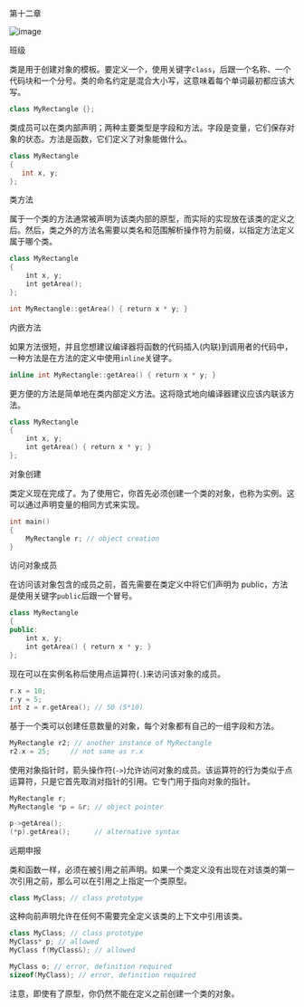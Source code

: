 第十二章

![image](images/frontdot.jpg)

班级

类是用于创建对象的模板。要定义一个，使用关键字`class`，后跟一个名称、一个代码块和一个分号。类的命名约定是混合大小写，这意味着每个单词最初都应该大写。

```cpp
class MyRectangle {};
```

类成员可以在类内部声明；两种主要类型是字段和方法。字段是变量，它们保存对象的状态。方法是函数，它们定义了对象能做什么。

```cpp
class MyRectangle
{
   int x, y;
};
```

类方法

属于一个类的方法通常被声明为该类内部的原型，而实际的实现放在该类的定义之后。然后，类之外的方法名需要以类名和范围解析操作符为前缀，以指定方法定义属于哪个类。

```cpp
class MyRectangle
{
    int x, y;
    int getArea();
};

int MyRectangle::getArea() { return x * y; }
```

内嵌方法

如果方法很短，并且您想建议编译器将函数的代码插入(内联)到调用者的代码中，一种方法是在方法的定义中使用`inline`关键字。

```cpp
inline int MyRectangle::getArea() { return x * y; }
```

更方便的方法是简单地在类内部定义方法。这将隐式地向编译器建议应该内联该方法。

```cpp
class MyRectangle
{
    int x, y;
    int getArea() { return x * y; }
};
```

对象创建

类定义现在完成了。为了使用它，你首先必须创建一个类的对象，也称为实例。这可以通过声明变量的相同方式来实现。

```cpp
int main()
{
    MyRectangle r; // object creation
}
```

访问对象成员

在访问该对象包含的成员之前，首先需要在类定义中将它们声明为 public，方法是使用关键字`public`后跟一个冒号。

```cpp
class MyRectangle
{
public:
    int x, y;
    int getArea() { return x * y; }
};
```

现在可以在实例名称后使用点运算符(`.`)来访问该对象的成员。

```cpp
r.x = 10;
r.y = 5;
int z = r.getArea(); // 50 (5*10)
```

基于一个类可以创建任意数量的对象，每个对象都有自己的一组字段和方法。

```cpp
MyRectangle r2; // another instance of MyRectangle
r2.x = 25;     // not same as r.x
```

使用对象指针时，箭头操作符(`->`)允许访问对象的成员。该运算符的行为类似于点运算符，只是它首先取消对指针的引用。它专门用于指向对象的指针。

```cpp
MyRectangle r;
MyRectangle *p = &r; // object pointer

p->getArea();
(*p).getArea();      // alternative syntax
```

远期申报

类和函数一样，必须在被引用之前声明。如果一个类定义没有出现在对该类的第一次引用之前，那么可以在引用之上指定一个类原型。

```cpp
class MyClass; // class prototype
```

这种向前声明允许在任何不需要完全定义该类的上下文中引用该类。

```cpp
class MyClass; // class prototype
MyClass* p; // allowed
MyClass f(MyClass&); // allowed

MyClass o; // error, definition required
sizeof(MyClass); // error, definition required
```

注意，即使有了原型，你仍然不能在定义之前创建一个类的对象。